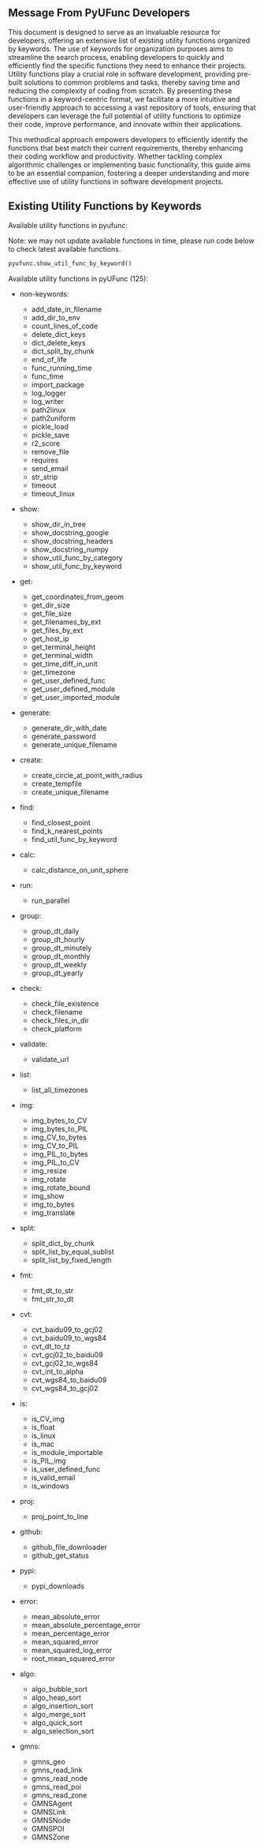<!--
 *  Created Date: Friday, February 16th 2024
 *  Contact Info: luoxiangyong01@gmail.com
 *  Author/Copyright: Mr. Xiangyong Luo
-->

## Message From PyUFunc Developers

This document is designed to serve as an invaluable resource for developers, offering an extensive list of existing utility functions organized by keywords. The use of keywords for organization purposes aims to streamline the search process, enabling developers to quickly and efficiently find the specific functions they need to enhance their projects. Utility functions play a crucial role in software development, providing pre-built solutions to common problems and tasks, thereby saving time and reducing the complexity of coding from scratch. By presenting these functions in a keyword-centric format, we facilitate a more intuitive and user-friendly approach to accessing a vast repository of tools, ensuring that developers can leverage the full potential of utility functions to optimize their code, improve performance, and innovate within their applications.

This methodical approach empowers developers to efficiently identify the functions that best match their current requirements, thereby enhancing their coding workflow and productivity. Whether tackling complex algorithmic challenges or implementing basic functionality, this guide aims to be an essential companion, fostering a deeper understanding and more effective use of utility functions in software development projects.

## Existing Utility Functions by Keywords

Available utility functions in pyufunc:

Note: we may not update available functions in time, please run code below to check latest available functions.

```python
pyufunc.show_util_func_by_keyword()
```

Available utility functions in pyUFunc (125):

- non-keywords:
  - add_date_in_filename
  - add_dir_to_env
  - count_lines_of_code
  - delete_dict_keys
  - dict_delete_keys
  - dict_split_by_chunk
  - end_of_life
  - func_running_time
  - func_time
  - import_package
  - log_logger
  - log_writer
  - path2linux
  - path2uniform
  - pickle_load
  - pickle_save
  - r2_score
  - remove_file
  - requires
  - send_email
  - str_strip
  - timeout
  - timeout_linux

- show:
  - show_dir_in_tree
  - show_docstring_google
  - show_docstring_headers
  - show_docstring_numpy
  - show_util_func_by_category
  - show_util_func_by_keyword

- get:
  - get_coordinates_from_geom
  - get_dir_size
  - get_file_size
  - get_filenames_by_ext
  - get_files_by_ext
  - get_host_ip
  - get_terminal_height
  - get_terminal_width
  - get_time_diff_in_unit
  - get_timezone
  - get_user_defined_func
  - get_user_defined_module
  - get_user_imported_module

- generate:
  - generate_dir_with_date
  - generate_password
  - generate_unique_filename

- create:
  - create_circle_at_point_with_radius
  - create_tempfile
  - create_unique_filename

- find:
  - find_closest_point
  - find_k_nearest_points
  - find_util_func_by_keyword

- calc:
  - calc_distance_on_unit_sphere

- run:
  - run_parallel

- group:
  - group_dt_daily
  - group_dt_hourly
  - group_dt_minutely
  - group_dt_monthly
  - group_dt_weekly
  - group_dt_yearly

- check:
  - check_file_existence
  - check_filename
  - check_files_in_dir
  - check_platform

- validate:
  - validate_url

- list:
  - list_all_timezones

- img:
  - img_bytes_to_CV
  - img_bytes_to_PIL
  - img_CV_to_bytes
  - img_CV_to_PIL
  - img_PIL_to_bytes
  - img_PIL_to_CV
  - img_resize
  - img_rotate
  - img_rotate_bound
  - img_show
  - img_to_bytes
  - img_translate

- split:
  - split_dict_by_chunk
  - split_list_by_equal_sublist
  - split_list_by_fixed_length

- fmt:
  - fmt_dt_to_str
  - fmt_str_to_dt

- cvt:
  - cvt_baidu09_to_gcj02
  - cvt_baidu09_to_wgs84
  - cvt_dt_to_tz
  - cvt_gcj02_to_baidu09
  - cvt_gcj02_to_wgs84
  - cvt_int_to_alpha
  - cvt_wgs84_to_baidu09
  - cvt_wgs84_to_gcj02

- is:
  - is_CV_img
  - is_float
  - is_linux
  - is_mac
  - is_module_importable
  - is_PIL_img
  - is_user_defined_func
  - is_valid_email
  - is_windows

- proj:
  - proj_point_to_line

- github:
  - github_file_downloader
  - github_get_status

- pypi:
  - pypi_downloads

- error:
  - mean_absolute_error
  - mean_absolute_percentage_error
  - mean_percentage_error
  - mean_squared_error
  - mean_squared_log_error
  - root_mean_squared_error

- algo:
  - algo_bubble_sort
  - algo_heap_sort
  - algo_insertion_sort
  - algo_merge_sort
  - algo_quick_sort
  - algo_selection_sort

- gmns:
  - gmns_geo
  - gmns_read_link
  - gmns_read_node
  - gmns_read_poi
  - gmns_read_zone
  - GMNSAgent
  - GMNSLink
  - GMNSNode
  - GMNSPOI
  - GMNSZone
